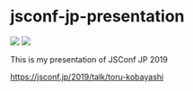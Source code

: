 # jsconf-jp-presentation
[![](https://github.com/koba04/jsconf-jp-presentation/workflows/react-fs/badge.svg)](https://github.com/koba04/jsconf-jp-presentation/actions?workflow=react-fs)
[![](https://github.com/koba04/jsconf-jp-presentation/workflows/lint/badge.svg)](https://github.com/koba04/jsconf-jp-presentation/actions?workflow=lint)

This is my presentation of JSConf JP 2019

https://jsconf.jp/2019/talk/toru-kobayashi
